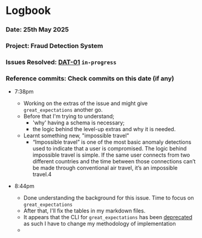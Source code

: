 # Logbook
### Date: 25th May 2025
### Project: Fraud Detection System
### Issues Resolved: [DAT-01](https://github.com/EsosaOrumwese/fraud-detection-system/issues/6) `in-progress`
### Reference commits: Check commits on this date (if any)

* 7:38pm
  * Working on the extras of the issue and might give `great_expectations` another go.
  * Before that I'm trying to understand;
    * 'why' having a schema is necessary;
    * the logic behind the level-up extras and why it is needed.
  * Learnt something new, "impossible travel"
    * “Impossible travel” is one of the most basic anomaly detections used to indicate that a user is compromised. The logic behind impossible travel is simple. If the same user connects from two different countries and the time between those connections can’t be made through conventional air travel, it’s an impossible travel.4

* 8:44pm
  * Done understanding the background for this issue. Time to focus on `great_expectations`
  * After that, I'll fix the tables in my markdown files.
  * It appears that the CLI for `great_expectations` has been [deprecated](https://greatexpectations.io/blog/a-fond-farewell-to-the-cli/) as such I have to change my methodology of implementation
  * 
